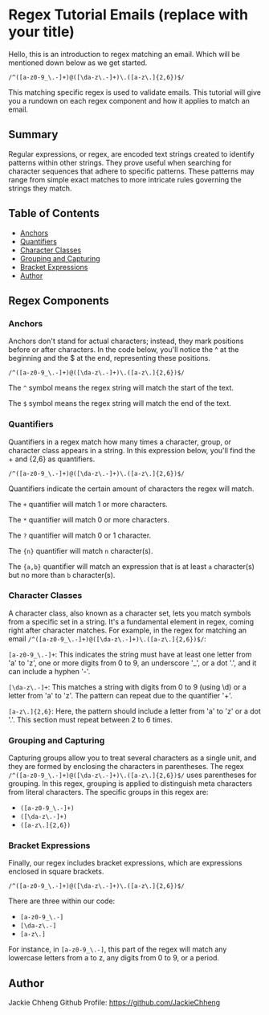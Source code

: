 # Regex Tutorial Emails (replace with your title)

Hello, this is an introduction to regex matching an email. Which will be mentioned down below as we get started.

`/^([a-z0-9_\.-]+)@([\da-z\.-]+)\.([a-z\.]{2,6})$/`

This matching specific regex is used to validate emails. This tutorial will give you a rundown on each regex component and how it applies to match an email.

## Summary

Regular expressions, or regex, are encoded text strings created to identify patterns within other strings. They prove useful when searching for character sequences that adhere to specific patterns. These patterns may range from simple exact matches to more intricate rules governing the strings they match.

## Table of Contents

- [Anchors](#anchors)
- [Quantifiers](#quantifiers)
- [Character Classes](#character-classes)
- [Grouping and Capturing](#grouping-and-capturing)
- [Bracket Expressions](#bracket-expressions)
- [Author](#author)

## Regex Components

### Anchors
Anchors don't stand for actual characters; instead, they mark positions before or after characters. In the code below, you'll notice the ^ at the beginning and the $ at the end, representing these positions.

`/^([a-z0-9_\.-]+)@([\da-z\.-]+)\.([a-z\.]{2,6})$/` 
               
The `^` symbol means the regex string will match the start of the text.

The `$` symbol means the regex string will match the end of the text.
 

### Quantifiers
Quantifiers in a regex match how many times a character, group, or character class appears in a string. In this expression below, you'll find the + and {2,6} as quantifiers.

 `/^([a-z0-9_\.-]+)@([\da-z\.-]+)\.([a-z\.]{2,6})$/` 

  Quantifiers indicate the certain amount of characters the regex will match. 
 
 The `+` quantifier will match  1 or more characters. 
 
 The `*` quantifier will match 0 or more characters.
 
 The `?` quantifier will match 0 or 1 character.
 
 The `{n}` quantifier will match `n` character(s).
 
 The `{a,b}` quantifier will match an expression that is at least `a` character(s) but no more than `b` character(s).

### Character Classes
A character class, also known as a character set, lets you match symbols from a specific set in a string. It's a fundamental element in regex, coming right after character matches. For example, in the regex for matching an email 
`/^([a-z0-9_\.-]+)@([\da-z\.-]+)\.([a-z\.]{2,6})$/`:

`[a-z0-9_\.-]+`: This indicates the string must have at least one letter from 'a' to 'z', one or more digits from 0 to 9, an underscore '_', or a dot '.', and it can include a hyphen '-'.

`[\da-z\.-]+`: This matches a string with digits from 0 to 9 (using \d) or a letter from 'a' to 'z'. The pattern can repeat due to the quantifier '+'.

`[a-z\.]{2,6}`: Here, the pattern should include a letter from 'a' to 'z' or a dot '.'. This section must repeat between 2 to 6 times.

### Grouping and Capturing

Capturing groups allow you to treat several characters as a single unit, and they are formed by enclosing the characters in parentheses. The regex 
`/^([a-z0-9_\.-]+)@([\da-z\.-]+)\.([a-z\.]{2,6})$/` uses parentheses for grouping. In this regex, grouping is applied to distinguish meta characters from literal characters. The specific groups in this regex are:

- `([a-z0-9_\.-]+)`
- `([\da-z\.-]+)`
- `([a-z\.]{2,6})`

### Bracket Expressions
Finally, our regex includes bracket expressions, which are expressions enclosed in square brackets.

`/^([a-z0-9_\.-]+)@([\da-z\.-]+)\.([a-z\.]{2,6})$/` 

There are three within our code:
- `[a-z0-9_\.-]`
- `[\da-z\.-]`
- `[a-z\.]`

For instance, in `[a-z0-9_\.-]`, this part of the regex will match any lowercase letters from a to z, any digits from 0 to 9, or a period.

## Author

Jackie Chheng
Github Profile: https://github.com/JackieChheng
